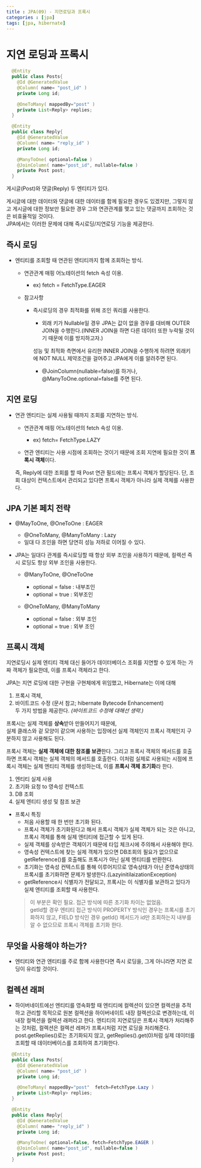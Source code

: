 ```yaml
---
title : JPA(09) - 지연로딩과 프록시
categories : [jpa]
tags: [jpa, hibernate]
---
```


# 지연 로딩과 프록시

```java
  @Entity
  public class Posts{
    @Id @GeneratedValue
    @Column( name= "post_id" )
    private Long id;

    @OneToMany( mappedBy="post" )
    private List<Reply> replies;
  }

  @Entity
  public class Reply{
    @Id @GeneratedValue
    @Column( name= "reply_id" )
    private Long id;

    @ManyToOne( optional=false )
    @JoinColumn( name="post_id", nullable=false )
    private Post post;
  }
```
게시글(Post)와 댓글(Reply) 두 엔티티가 있다.<br>

게시글에 대한 데이터와 댓글에 대한 데이터를 함께 필요한 경우도 있겠지만, 그렇지 않고 게시글에 대한 정보만 필요한 경우 그와 연관관계를 맺고 있는 댓글까지 조회하는 것은 비효율적일 것이다.
<br>
JPA에서는 이러한 문제에 대해 즉시로딩/지연로딩 기능을 제공한다.


## 즉시 로딩

- 엔티티를 조회할 때 연관된 엔티티까지 함께 조회하는 방식.
  - 연관관계 매핑 어노테이션의 fetch 속성 이용.
    - ex) fetch = FetchType.EAGER

  - 참고사항
    - 즉시로딩의 경우 최적화를 위해 조인 쿼리를 사용한다.
      - 외래 키가 Nullable일 경우 JPA는 값이 없을 경우를 대비해 OUTER JOIN을 수행한다.(INNER JOIN을 하면 다른 데이터 또한 누락될 것이기 때문에 이를 방지하고자.)
    
      성능 및 최적화 측면에서 유리한 INNER JOIN을 수행하게 하려면 외래키에 NOT NULL 제약조건을 걸어주고 JPA에게 이를 알려주면 된다.
    
       - @JoinColumn(nullable=false)를 하거나, @ManyToOne.optional=false를 주면 된다.


## 지연 로딩

- 연관 엔티티는 실제 사용될 때까지 조회를 지연하는 방식.
  - 연관관계 매핑 어노테이션의 fetch 속성 이용.
    - ex) fetch= FetchType.LAZY

  - 연관 엔티티는 사용 시점에 조회하는 것이기 때문에 조회 지연에 필요한 것이 **프록시 객체**이다. 
  
  즉, Reply에 대한 조회를 할 때 Post 연관 필드에는 프록시 객체가 할당된다. 단, 조회 대상이 컨텍스트에서 관리되고 있다면 프록시 객체가 아니라 실제 객체를 사용한다.


## JPA 기본 페치 전략

- @MayToOne, @OneToOne : EAGER
  - @OneToMany, @ManyToMany : Lazy
  - 일대 다 조인을 하면 당연히 성능 저하로 이어질 수 있다.


- JPA는 일대다 관계를 즉시로딩할 때 항상 외부 조인을 사용하기 때문에, 컬렉션 즉시 로딩도 항상 외부 조인을 사용한다.
  - @ManyToOne, @OneToOne
    - optional = false : 내부조인
    - optional = true : 외부조인

  - @OneToMany, @ManyToMany
    - optional = false : 외부 조인
    - optional = true : 외부 조인



## 프록시 객체

지연로딩시 실제 엔티티 객체 대신 들어가 데이터베이스 조회를 지연할 수 있게 하는 가짜 객체가 필요한데, 이를 프록시 객체라고 한다.

JPA는 지연 로딩에 대한 구현을 구현체에게 위임했고, Hibernate는 이에 대해 <br>
1) 프록시 객체, <br>
2) 바이트코드 수정 (문서 참고; hibernate Bytecode Enhancement)<br>
두 가지 방법을 제공한다. *(바이트코드 수정에 대해선 생략.)*


프록시는 실제 객체를 **상속**받아 만들어지기 때문에,<br>
실제 클래스와 겉 모양이 같으며 사용하는 입장에선 실제 객체인지 프록시 객체인지 구분하지 않고 사용해도 된다.<br>

프록시 객체는 **실제 객체에 대한 참조를 보관**한다. 그리고 프록시 객체의 메서드를 호출하면 프록시 객체는 실제 객체의 메서드를 호출한다. 이처럼 실제로 사용되는 시점에 프록시 객체는 실제 엔티티 객체를 생성하는데, 이를 **프록시 객체 초기화**라 한다.


1) 엔티티 실제 사용 <br>
2) 초기화 요청 to 영속성 컨텍스트 <br>
3) DB 조회 <br>
4) 실제 엔티티 생성 및 참조 보관 <br>



 - 프록시 특징
   - 처음 사용할 때 한 번만 초기화 된다.
   - 프록시 객체가 초기화된다고 해서 프록시 객체가 실제 객체가 되는 것은 아니고, 프록시 객체를 통해 실제 엔티티에 접근할 수 있게 된다.
   - 실제 객체를 상속받은 객체이기 때문에 타입 체크시에 주의해서 사용해야 한다.
   - 영속성 컨텍스트에 찾는 실제 객체가 있으면 DB조회의 필요가 없으므로 getReference()를 호출해도 프록시가 아닌 실제 엔티티를 반환한다.
   - 초기화는 영속성 컨텍스트를 통해 이루어지므로 영속상태가 아닌 준영속상태의 프록시를 초기화하면 문제가 발생한다.(LazyinitilaizationException)
   - getReference시 식별자가 전달되고, 프록시는 이 식별자를 보관하고 있다가 실제 엔티티를 조회할 때 사용한다.
    > 이 부분은 확인 필요. 접근 방식에 따른 초기화 차이는 없었음.<br>
    > getId할 경우 엔티티 접근 방식이 PROPERTY 방식인 경우는 프록시를 초기화하지 않고, FIELD 방식인 경우 getId() 메서드가 id만 조회하는지 내부를 알 수 없으므로 프록시 객체를 초기화 한다.




## 무엇을 사용해야 하는가?

 - 엔티티와 연관 엔티티를 주로 함께 사용한다면 즉시 로딩을,
  그게 아니라면 지연 로딩이 유리할 것이다.


## 컬렉션 래퍼
   - 하이버네이트에선 엔티티를 영속화할 때 엔티티에 컬렉션이 있으면 컬렉션을 추적하고 관리할 목적으로 원본 컬렉션을 하이버네이트 내장 컬렉션으로 변경하는데, 이 내장 컬렉션을 컬렉션 래퍼라고 한다. 엔티티의 지연로딩은 프록시 객체가 처리해주는 것처럼, 컬렉션은 컬렉션 레퍼가 프록시처럼 지연 로딩을 처리해준다. post.getReplies()로는 초기화되지 않고, getReplies().get(0)처럼 실제 데이터를 조회할 때 데이터베이스를 조회하여 초기화한다.



```java
  @Entity
  public class Posts{
    @Id @GeneratedValue
    @Column( name= "post_id" )
    private Long id;

    @OneToMany( mappedBy="post"  fetch=FetchType.Lazy )
    private List<Reply> replies;
  }

  @Entity
  public class Reply{
    @Id @GeneratedValue
    @Column( name= "reply_id" )
    private Long id;

    @ManyToOne( optional=false, fetch=FetchType.EAGER )
    @JoinColumn( name="post_id", nullable=false )
    private Post post;
  }
```





